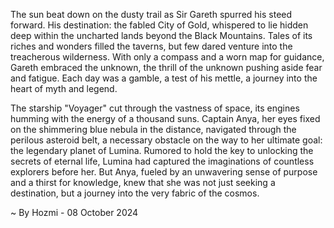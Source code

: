 
The sun beat down on the dusty trail as Sir Gareth spurred his steed forward. His destination: the fabled City of Gold, whispered to lie hidden deep within the uncharted lands beyond the Black Mountains. Tales of its riches and wonders filled the taverns, but few dared venture into the treacherous wilderness. With only a compass and a worn map for guidance, Gareth embraced the unknown, the thrill of the unknown pushing aside fear and fatigue. Each day was a gamble, a test of his mettle, a journey into the heart of myth and legend. 

The starship "Voyager" cut through the vastness of space, its engines humming with the energy of a thousand suns. Captain Anya, her eyes fixed on the shimmering blue nebula in the distance, navigated through the perilous asteroid belt, a necessary obstacle on the way to her ultimate goal: the legendary planet of Lumina. Rumored to hold the key to unlocking the secrets of eternal life, Lumina had captured the imaginations of countless explorers before her. But Anya, fueled by an unwavering sense of purpose and a thirst for knowledge, knew that she was not just seeking a destination, but a journey into the very fabric of the cosmos. 

~ By Hozmi - 08 October 2024

